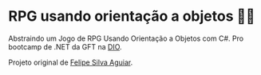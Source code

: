 # RPG usando orientação a objetos 🧙‍♂️

Abstraindo um Jogo de RPG Usando Orientação a Objetos com C#. Pro bootcamp de .NET da GFT na [DIO](https://web.dio.me/track/gft-start-4-net?tab=path).

Projeto original de [Felipe Silva Aguiar](https://github.com/felipeAguiarCode).
